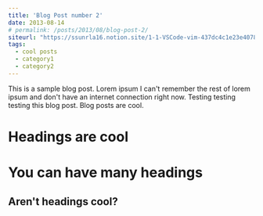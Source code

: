 ```yaml
---
title: 'Blog Post number 2'
date: 2013-08-14
# permalink: /posts/2013/08/blog-post-2/
siteurl: "https://ssunrla16.notion.site/1-1-VSCode-vim-437dc4c1e23e4078bc085b5ca569aeee?pvs=4"
tags:
  - cool posts
  - category1
  - category2
---
```


This is a sample blog post. Lorem ipsum I can't remember the rest of lorem ipsum and don't have an internet connection right now. Testing testing testing this blog post. Blog posts are cool.

Headings are cool
======

You can have many headings
======

Aren't headings cool?
------
